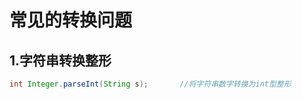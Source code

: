 # 常见的转换问题
## 1.字符串转换整形
```java
int Integer.parseInt(String s);       //将字符串数字转换为int型整形
```







































#
